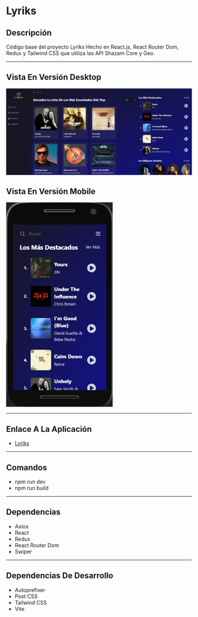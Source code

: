 # Lyriks

## Descripción

Código base del proyecto Lyriks Hecho en React.js, React Router Dom, Redux y Tailwind CSS que utiliza las API Shazam Core y Geo.

---

## Vista En Versión Desktop

![Vista_En_Versión_Desktop](src/assets/images/desktopScreen.png)

## Vista En Versión Mobile

![Vista_En_Versión_Mobile](src/assets/images/mobileScreen.png)

---

## Enlace A La Aplicación

- [Lyriks](https://lyrics-chi.vercel.app/)

---

## Comandos

- npm run dev
- npm run build

---

## Dependencias

- Axios
- React
- Redux
- React Router Dom
- Swiper

---

## Dependencias De Desarrollo

- Autoprefixer
- Post CSS
- Tailwind CSS
- Vite
